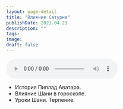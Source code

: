 ```yaml
---
layout: page-detail
title: "Влияние Сатурна"
publishDate: 2021.04.23
description: ""
tags:
image:
draft: false
---
```


<audio title="2021.04.23 - Влияние Сатурна.mp3" src="https://filer-api.advayta.org/v1.0/public/files/75852" controls=""></audio>

* История Пиплад Аватара.
* Влияние Шани в гороскопе.
* Уроки Шани. Терпение.

  
